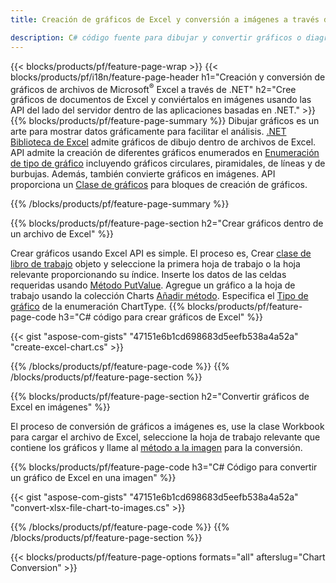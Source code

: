 ```yaml
---
title: Creación de gráficos de Excel y conversión a imágenes a través de .NET

description: C# código fuente para dibujar y convertir gráficos o diagramas en Microsoft Excel utilizando la biblioteca .NET. 
---
```

{{< blocks/products/pf/feature-page-wrap >}}
{{< blocks/products/pf/i18n/feature-page-header h1="Creación y conversión de gráficos de archivos de Microsoft<sup>&reg;</sup> Excel a través de .NET" h2="Cree gráficos de documentos de Excel y conviértalos en imágenes usando las API del lado del servidor dentro de las aplicaciones basadas en .NET." >}}
{{% blocks/products/pf/feature-page-summary %}}
Dibujar gráficos es un arte para mostrar datos gráficamente para facilitar el análisis. [.NET Biblioteca de Excel](/cells/net/) admite gráficos de dibujo dentro de archivos de Excel. API admite la creación de diferentes gráficos enumerados en [Enumeración de tipo de gráfico](https://reference.aspose.com/cells/net/aspose.cells.charts/charttype) incluyendo gráficos circulares, piramidales, de líneas y de burbujas. Además, también convierte gráficos en imágenes. API proporciona un [Clase de gráficos](https://reference.aspose.com/cells/net/aspose.cells.charts) para bloques de creación de gráficos.

{{% /blocks/products/pf/feature-page-summary %}}

{{% blocks/products/pf/feature-page-section h2="Crear gráficos dentro de un archivo de Excel" %}}

Crear gráficos usando Excel API es simple. El proceso es, Crear [clase de libro de trabajo](https://reference.aspose.com/cells/net/aspose.cells/workbook) objeto y seleccione la primera hoja de trabajo o la hoja relevante proporcionando su índice. Inserte los datos de las celdas requeridas usando [Método PutValue](https://reference.aspose.com/cells/net/aspose.cells/cell/methods/putvalue/index). Agregue un gráfico a la hoja de trabajo usando la colección Charts [Añadir método](https://reference.aspose.com/cells/net/aspose.cells.charts/chartcollection/methods/add). Especifica el [Tipo de gráfico](https://reference.aspose.com/cells/net/aspose.cells.charts/charttype) de la enumeración ChartType.
{{% blocks/products/pf/feature-page-code h3="C# código para crear gráficos de Excel" %}}

{{< gist "aspose-com-gists" "47151e6b1cd698683d5eefb538a4a52a" "create-excel-chart.cs" >}}

{{% /blocks/products/pf/feature-page-code %}}
{{% /blocks/products/pf/feature-page-section %}}


{{% blocks/products/pf/feature-page-section h2="Convertir gráficos de Excel en imágenes" %}}

El proceso de conversión de gráficos a imágenes es, use la clase Workbook para cargar el archivo de Excel, seleccione la hoja de trabajo relevante que contiene los gráficos y llame al [método a la imagen](https://reference.aspose.com/cells/net/aspose.cells.charts.chart/toimage/methods/7) para la conversión.

{{% blocks/products/pf/feature-page-code h3="C# Código para convertir un gráfico de Excel en una imagen" %}}

{{< gist "aspose-com-gists" "47151e6b1cd698683d5eefb538a4a52a" "convert-xlsx-file-chart-to-images.cs" >}}

{{% /blocks/products/pf/feature-page-code %}}
{{% /blocks/products/pf/feature-page-section %}}

{{< blocks/products/pf/feature-page-options formats="all" afterslug="Chart Conversion" >}}
